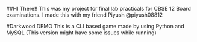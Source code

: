 ##HI There!!
This was my project for final lab practicals for CBSE 12 Board examinations.
I made this with my friend Piyush @piyush08812

#Darkwood DEMO
This is a CLI based game made by using Python and MySQL
(This version might have some issues while running)
